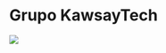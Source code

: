 # Grupo KawsayTech
![]([https://pandao.github.io/editor.md/examples/images/8.jpg](https://github.com/wiwi1708/KawsayTech/blob/main/Imagenes/Portada.jpg?raw=true))
